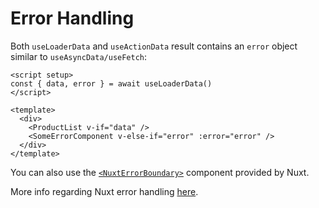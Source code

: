 # Error Handling

Both `useLoaderData` and `useActionData` result contains an `error` object similar to `useAsyncData/useFetch`:

```vue
<script setup>
const { data, error } = await useLoaderData()
</script>

<template>
  <div>
    <ProductList v-if="data" />
    <SomeErrorComponent v-else-if="error" :error="error" />
  </div>
</template>
```

You can also use the [`<NuxtErrorBoundary>`](https://nuxt.com/docs/api/components/nuxt-error-boundary#nuxterrorboundary) component provided by Nuxt.

More info regarding Nuxt error handling [here](https://nuxt.com/docs/getting-started/error-handling#error-handling).
